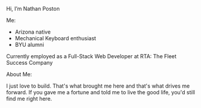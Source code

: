 Hi, I’m Nathan Poston

Me:
- Arizona native
- Mechanical Keyboard enthusiast
- BYU alumni

Currently employed as a Full-Stack Web Developer at RTA: The Fleet Success Company

About Me:

I just love to build. That's what brought me here and that's what drives me forward.
If you gave me a fortune and told me to live the good life, you'd still find me right here.

